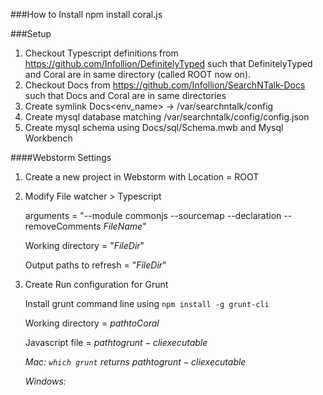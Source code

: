 ###How to Install
npm install coral.js

###Setup
1. Checkout Typescript definitions from https://github.com/Infollion/DefinitelyTyped such that DefinitelyTyped and Coral are in same directory (called ROOT now on).
2. Checkout Docs from https://github.com/Infollion/SearchNTalk-Docs such that Docs and Coral are in same directories
3. Create symlink Docs\<env_name> -> /var/searchntalk/config
4. Create mysql database matching /var/searchntalk/config/config.json
5. Create mysql schema using Docs/sql/Schema.mwb and Mysql Workbench

####Webstorm Settings
1. Create a new project in Webstorm with Location = ROOT

2. Modify File watcher > Typescript

    arguments                   = "--module commonjs  --sourcemap --declaration --removeComments  $FileName$"

    Working directory           = "$FileDir$"

    Output paths to refresh     = "$FileDir$"

3. Create Run configuration for Grunt

    Install grunt command line using `npm install -g grunt-cli`

    Working directory           = $path to Coral$

    Javascript file = $path to grunt-cli executable$

    _Mac: `which grunt` returns $path to grunt-cli executable$_

    _Windows:_
